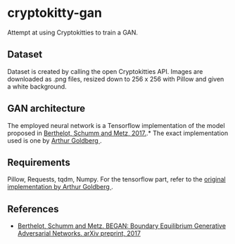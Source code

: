 # cryptokitty-gan
Attempt at using Cryptokitties to train a GAN.

## Dataset

Dataset is created by calling the open Cryptokitties API. Images are downloaded as .png files, resized down to 256 x 256 with Pillow and given a white background.

## GAN architecture

The employed neural network is a Tensorflow implementation of the model proposed in [Berthelot, Schumm and Metz, 2017.](#references).* The exact implementation used is one by [Arthur Goldberg ](https://github.com/artcg/BEGAN).

## Requirements
Pillow, Requests, tqdm, Numpy. For the tensorflow part, refer to the [original implementation by Arthur Goldberg ](https://github.com/artcg/BEGAN).

## References

* [Berthelot, Schumm and Metz. BEGAN: Boundary Equilibrium Generative Adversarial Networks. arXiv preprint, 2017](https://arxiv.org/abs/1703.10717)

